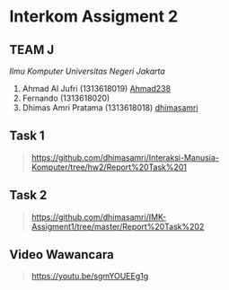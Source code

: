 # Interkom Assigment 2


## TEAM J ##

*Ilmu Komputer Universitas Negeri Jakarta*

  1. Ahmad Al Jufri (1313618019) [Ahmad238](https://github.com/Ahmad238)
  3. Fernando (1313618020)
  3. Dhimas Amri Pratama (1313618018) [dhimasamri](https://github.com/dhimasamri)
 

## Task 1 ##

> https://github.com/dhimasamri/Interaksi-Manusia-Komputer/tree/hw2/Report%20Task%201

## Task 2 ##

> https://github.com/dhimasamri/IMK-Assigment1/tree/master/Report%20Task%202

## Video Wawancara ##

> https://youtu.be/sgmYOUEEg1g
